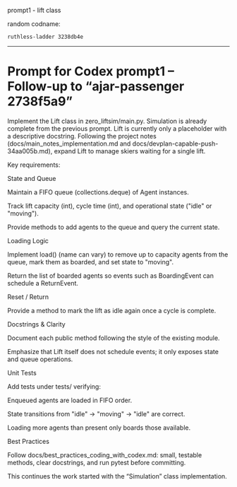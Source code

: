 prompt1 - lift class 

random codname: 

```copy
ruthless-ladder 3238db4e
```


*** 

# Prompt for Codex prompt1 – Follow‑up to “ajar-passenger 2738f5a9”

Implement the Lift class in zero_liftsim/main.py.
Simulation is already complete from the previous prompt. Lift is currently only a placeholder with a descriptive docstring. Following the project notes (docs/main_notes_implementation.md and docs/devplan-capable-push-34aa005b.md), expand Lift to manage skiers waiting for a single lift.

Key requirements:

State and Queue

Maintain a FIFO queue (collections.deque) of Agent instances.

Track lift capacity (int), cycle time (int), and operational state ("idle" or "moving").

Provide methods to add agents to the queue and query the current state.

Loading Logic

Implement load() (name can vary) to remove up to capacity agents from the queue, mark them as boarded, and set state to "moving".

Return the list of boarded agents so events such as BoardingEvent can schedule a ReturnEvent.

Reset / Return

Provide a method to mark the lift as idle again once a cycle is complete.

Docstrings & Clarity

Document each public method following the style of the existing module.

Emphasize that Lift itself does not schedule events; it only exposes state and queue operations.

Unit Tests

Add tests under tests/ verifying:

Enqueued agents are loaded in FIFO order.

State transitions from "idle" → "moving" → "idle" are correct.

Loading more agents than present only boards those available.

Best Practices

Follow docs/best_practices_coding_with_codex.md: small, testable methods, clear docstrings, and run pytest before committing.

This continues the work started with the “Simulation” class implementation.
